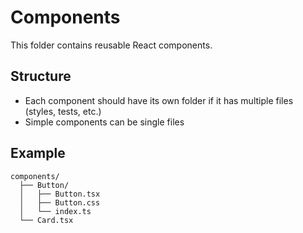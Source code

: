 # Components

This folder contains reusable React components.

## Structure
- Each component should have its own folder if it has multiple files (styles, tests, etc.)
- Simple components can be single files

## Example
```
components/
  ├── Button/
  │   ├── Button.tsx
  │   ├── Button.css
  │   └── index.ts
  └── Card.tsx
```

